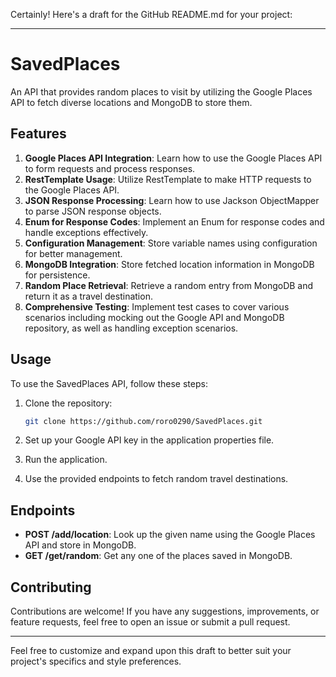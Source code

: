 Certainly! Here's a draft for the GitHub README.md for your project:

---

# SavedPlaces

An API that provides random places to visit by utilizing the Google Places API to fetch diverse locations and MongoDB to store them.

## Features

1. **Google Places API Integration**: Learn how to use the Google Places API to form requests and process responses.
2. **RestTemplate Usage**: Utilize RestTemplate to make HTTP requests to the Google Places API.
3. **JSON Response Processing**: Learn how to use Jackson ObjectMapper to parse JSON response objects.
4. **Enum for Response Codes**: Implement an Enum for response codes and handle exceptions effectively.
5. **Configuration Management**: Store variable names using configuration for better management.
6. **MongoDB Integration**: Store fetched location information in MongoDB for persistence.
7. **Random Place Retrieval**: Retrieve a random entry from MongoDB and return it as a travel destination.
8. **Comprehensive Testing**: Implement test cases to cover various scenarios including mocking out the Google API and MongoDB repository, as well as handling exception scenarios.

## Usage

To use the SavedPlaces API, follow these steps:

1. Clone the repository:

    ```bash
    git clone https://github.com/roro0290/SavedPlaces.git
    ```

2. Set up your Google API key in the application properties file.

3. Run the application.

4. Use the provided endpoints to fetch random travel destinations.

## Endpoints

- **POST /add/location**: Look up the given name using the Google Places API and store in MongoDB.
- **GET /get/random**: Get any one of the places saved in MongoDB.

## Contributing

Contributions are welcome! If you have any suggestions, improvements, or feature requests, feel free to open an issue or submit a pull request.

---

Feel free to customize and expand upon this draft to better suit your project's specifics and style preferences.
